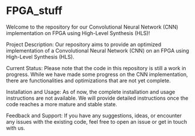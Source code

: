 # FPGA_stuff
Welcome to the repository for our Convolutional Neural Network (CNN) implementation on FPGA using High-Level Synthesis (HLS)!

Project Description:
Our repository aims to provide an optimized implementation of a Convolutional Neural Network (CNN) on an FPGA using High-Level Synthesis (HLS).

Current Status:
Please note that the code in this repository is still a work in progress. While we have made some progress on the CNN implementation, there are functionalities and optimizations that are not yet complete.

Installation and Usage:
As of now, the complete installation and usage instructions are not available. We will provide detailed instructions once the code reaches a more mature and stable state.

Feedback and Support:
If you have any suggestions, ideas, or encounter any issues with the existing code, feel free to open an issue or get in touch with us.
